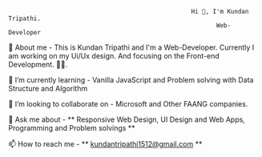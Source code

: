                                                        Hi 👋, I'm Kundan Tripathi.
                                                              Web-Developer
🤚 About me - This is Kundan Tripathi and I'm a Web-Developer. Currently I am working on my Ui/Ux design. And focusing on the Front-end Development. 🙋‍♂️.

🌱 I’m currently learning - Vanilla JavaScript and Problem solving with Data Structure and Algorithm

👯 I’m looking to collaborate on - Microsoft and Other FAANG companies.

💬 Ask me about - ** Responsive Web Design, UI Design and Web Apps, Programming and Problem solvings **

📫 How to reach me - ** kundantripathi1512@gmail.com **


<!---
kundantripathi98/kundantripathi98 is a ✨ special ✨ repository because its `README.md` (this file) appears on your GitHub profile.
You can click the Preview link to take a look at your changes.
--->
